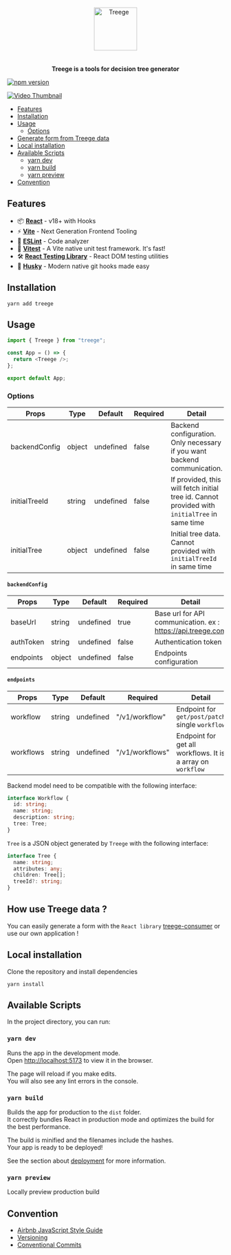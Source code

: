 <div align="center">
  <img alt="Treege" src="https://user-images.githubusercontent.com/108873902/189673125-5d1fdaf3-82d1-486f-bb16-01b0554bd4f1.png" style="padding: 20px;" width="auto" height="100" />
  <p><strong>Treege is a tools for decision tree generator</strong></p>
</div>

[![npm version](https://badge.fury.io/js/treege.svg)](https://badge.fury.io/js/treege)


[![Video Thumbnail](https://img.youtube.com/vi/YOUTUBE_VIDEO_ID/0.jpg)](https://user-images.githubusercontent.com/108873902/184317603-61ceafc6-a326-49b2-b0de-ffda9cf9c75e.mov)

- [Features](#Features)
- [Installation](#Installation)
- [Usage](#Usage)
  - [Options](#Options)
- [Generate form from Treege data](#Generate-form-from-Treege-data)
- [Local installation](#local-installation)
- [Available Scripts](#Available-Scripts)
    - [yarn dev](#yarn-dev)
    - [yarn build](#yarn-build)
    - [yarn preview](#yarn-preview)
- [Convention](#Convention)

## Features

- 📦 **[React](https://fr.reactjs.org)** - v18+ with Hooks
- ⚡️ **[Vite](https://vitejs.dev)** - Next Generation Frontend Tooling
- 📐 **[ESLint](https://eslint.org)** - Code analyzer
- 🚀 **[Vitest](https://vitest.dev)** - A Vite native unit test framework. It's fast!
- 🛠️ **[React Testing Library](https://testing-library.com/docs/react-testing-library/intro)** - React DOM testing
  utilities
- 🐶 **[Husky](https://typicode.github.io/husky)** - Modern native git hooks made easy

## Installation

```console
yarn add treege
```

## Usage

```typescript jsx
import { Treege } from "treege";

const App = () => {
  return <Treege />;
};

export default App;
```

### Options

| Props         | Type   | Default   | Required | Detail                                                                                        |
|---------------|--------|-----------|----------|-----------------------------------------------------------------------------------------------|
| backendConfig | object | undefined | false    | Backend configuration. Only necessary if you want backend communication.                      |
| initialTreeId | string | undefined | false    | If provided, this will fetch initial tree id. Cannot provided with `initialTree` in same time |
| initialTree   | object | undefined | false    | Initial tree data. Cannot provided with `initialTreeId` in same time                          |


#### `backendConfig`
| Props     | Type   | Default   | Required | Detail                                                      |
|-----------|--------|-----------|----------|-------------------------------------------------------------|
| baseUrl   | string | undefined | true     | Base url for API communication. ex : https://api.treege.com |
| authToken | string | undefined | false    | Authentication token                                        |
| endpoints | object | undefined | false    | Endpoints configuration                                     |

#### `endpoints`
| Props     | Type   | Default   | Required        | Detail                                                      |
|-----------|--------|-----------|-----------------|-------------------------------------------------------------|
| workflow  | string | undefined | "/v1/workflow"  | Endpoint for `get/post/patch` single `workflow`             |
| workflows | string | undefined | "/v1/workflows" | Endpoint for get all workflows. It is a array on `workflow` |

Backend model need to be compatible with the following interface:

```typescript
interface Workflow {
  id: string;
  name: string;
  description: string;
  tree: Tree;
}
```

`Tree` is a JSON object generated by `Treege` with the following interface:

```typescript
interface Tree {
  name: string;
  attributes: any;
  children: Tree[];
  treeId?: string;
}
```

## How use Treege data ?

You can easily generate a form with the `React library` [treege-consumer](https://github.com/Tracktor/treege-consumer) or use our own application !

## Local installation

Clone the repository and install dependencies

```console 
yarn install
```

## Available Scripts

In the project directory, you can run:

### `yarn dev`

Runs the app in the development mode.\
Open [http://localhost:5173](http://localhost:5173) to view it in the browser.

The page will reload if you make edits.\
You will also see any lint errors in the console.

### `yarn build`

Builds the app for production to the `dist` folder.\
It correctly bundles React in production mode and optimizes the build for the best performance.

The build is minified and the filenames include the hashes.\
Your app is ready to be deployed!

See the section about [deployment](https://vitejs.dev/guide/static-deploy.html) for more information.

### `yarn preview`

Locally preview production build

## Convention

- [Airbnb JavaScript Style Guide](https://github.com/airbnb/javascript)
- [Versioning](https://semver.org)
- [Conventional Commits](https://www.conventionalcommits.org)
